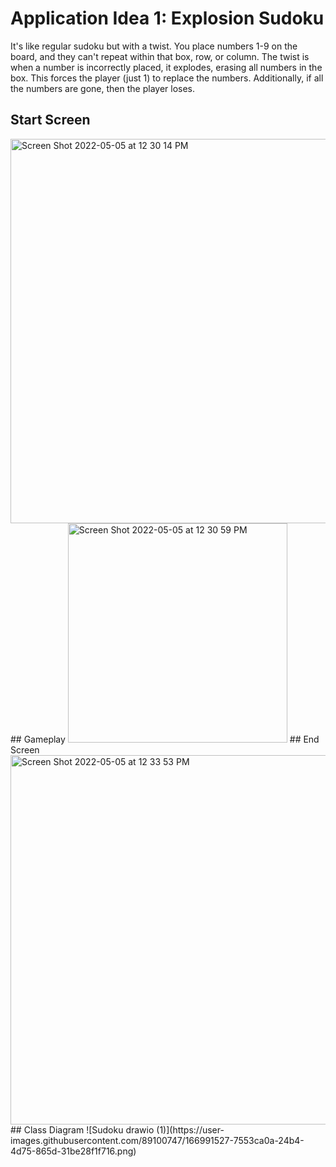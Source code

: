 # Application Idea 1: Explosion Sudoku
It's like regular sudoku but with a twist. You place numbers 1-9 on the board, and they can't repeat within that box, row, or column. The twist is when a number is incorrectly placed, it explodes, erasing all numbers in the box. This forces the player (just 1) to replace the numbers. Additionally, if all the numbers are gone, then the player loses.

## Start Screen
<img width="615" alt="Screen Shot 2022-05-05 at 12 30 14 PM" src="https://user-images.githubusercontent.com/89100747/166993935-6f877774-9102-42d4-b22a-bf1f783e3dc9.png">
## Gameplay
<img width="351" alt="Screen Shot 2022-05-05 at 12 30 59 PM" src="https://user-images.githubusercontent.com/89100747/166994236-027dd9eb-b4be-441b-acf0-4023283d9849.png">
## End Screen
<img width="591" alt="Screen Shot 2022-05-05 at 12 33 53 PM" src="https://user-images.githubusercontent.com/89100747/166995837-439b73de-1a27-4f87-a75b-73846a6a02a6.png">
## Class Diagram
![Sudoku drawio (1)](https://user-images.githubusercontent.com/89100747/166991527-7553ca0a-24b4-4d75-865d-31be28f1f716.png)
